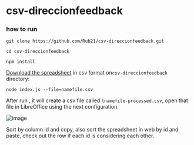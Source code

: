 # csv-direccionfeedback


### how to run

`git clone https://github.com/Rub21/csv-direccionfeedback.git`

`cd csv-direccionfeedback`

`npm install`

[Download the spreadsheet](https://cloud.githubusercontent.com/assets/1152236/7626916/0fe16e96-fa2e-11e4-9c03-220a7f602412.png) in csv format on`csv-direccionfeedback` directory:

`node index.js --file=namefile.csv`


After run , it will create a csv file called `lnamefile-processed.csv`, open that file in LibreOffice using the next configuration.

![image](https://cloud.githubusercontent.com/assets/1152236/7558933/f330312e-f7cb-11e4-8dc2-75f82255ad54.png)

Sort by column id and copy, also sort the spreadsheet in web by id and paste, check out the row if each id is considering each other.


